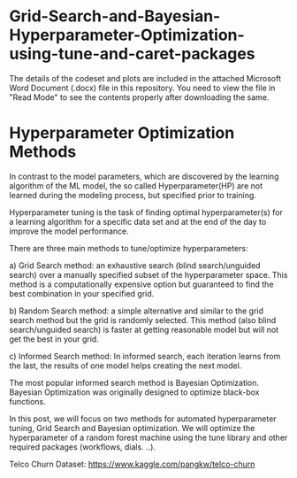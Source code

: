 # Grid-Search-and-Bayesian-Hyperparameter-Optimization-using-tune-and-caret-packages

The details of the codeset and plots are included in the attached Microsoft Word Document (.docx) file in this repository. 
You need to view the file in "Read Mode" to see the contents properly after downloading the same.

Hyperparameter Optimization Methods
=======================================

In contrast to the model parameters, which are discovered by the learning algorithm of the ML model, the so called Hyperparameter(HP) are not learned during the modeling process, but specified prior to training.

Hyperparameter tuning is the task of finding optimal hyperparameter(s) for a learning algorithm for a specific data set and at the end of the day to improve the model performance.

There are three main methods to tune/optimize hyperparameters:

a) Grid Search method: an exhaustive search (blind search/unguided search) over a manually specified subset of the hyperparameter space. This method is a computationally expensive option but guaranteed to find the best combination in your specified grid.

b) Random Search method: a simple alternative and similar to the grid search method but the grid is randomly selected. This method (also blind search/unguided search) is faster at getting reasonable model but will not get the best in your grid.

c) Informed Search method:
In informed search, each iteration learns from the last, the results of one model helps creating the next model.

The most popular informed search method is Bayesian Optimization. Bayesian Optimization was originally designed to optimize black-box functions. 

In this post, we will focus on two methods for automated hyperparameter tuning, Grid Search and Bayesian optimization.
We will optimize the hyperparameter of a random forest machine using the tune library and other required packages (workflows, dials. ..).

Telco Churn Dataset: https://www.kaggle.com/pangkw/telco-churn
